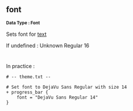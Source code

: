 ## font
<b> <sup> Data Type : Font </sup> </b>

Sets font for [text](text.md)

If undefined : Unknown Regular 16
#
In practice :

```
# -- theme.txt --

# Set font to DejaVu Sans Regular with size 14
+ progress_bar {
	font = "DejaVu Sans Regular 14"
}
```